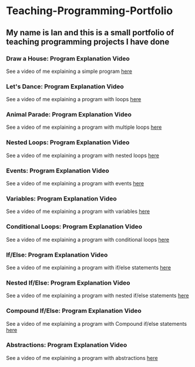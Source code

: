 # Teaching-Programming-Portfolio

## My name is Ian and this is a small portfolio of teaching programming projects I have done

### Draw a House: Program Explanation Video
See a video of me explaining a simple program [here](https://youtu.be/6Mg24yZ0R6w)

### Let's Dance: Program Explanation Video
See a video of me explaining a program with loops [here](https://youtu.be/04otzK89uy0)

### Animal Parade: Program Explanation Video
See a video of me explaining a program with multiple loops [here](https://youtu.be/_rV0TMbrxZg)

### Nested Loops: Program Explanation Video
See a video of me explaining a program with nested loops [here](https://youtu.be/5Mfvp6EBuog)

### Events: Program Explanation Video
See a video of me explaining a program with events [here](https://youtu.be/lxxVfHFRVo4)

### Variables: Program Explanation Video
See a video of me explaining a program with variables [here](https://youtu.be/1MZcbtgEMVU)

### Conditional Loops: Program Explanation Video
See a video of me explaining a program with conditional loops [here](https://youtu.be/XtVAoDpo2dg)

### If/Else: Program Explanation Video
See a video of me explaining a program with if/else statements [here](https://youtu.be/T9XKLOUNghk)

### Nested If/Else: Program Explanation Video
See a video of me explaining a program with nested if/else statements [here](https://youtu.be/50wJcY9akjo)

### Compound If/Else: Program Explanation Video
See a video of me explaining a program with Compound if/else statements [here](https://youtu.be/U0q18Edwqcw)

### Abstractions: Program Explanation Video
See a video of me explaining a program with abstractions [here](https://youtu.be/uVwgJyUkmCQ)

